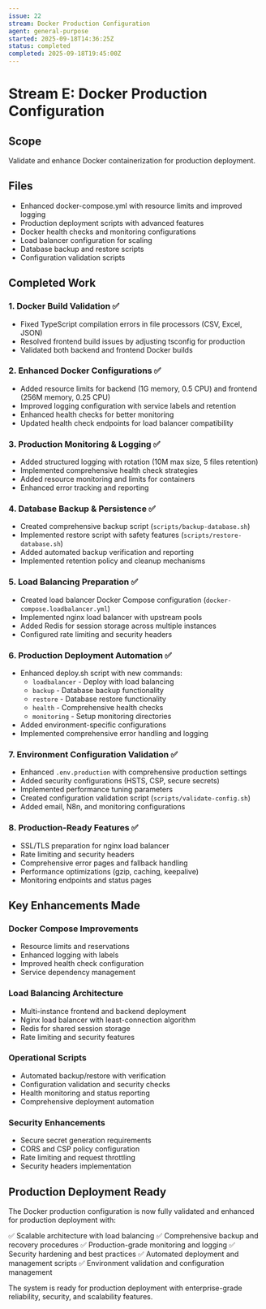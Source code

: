 ```yaml
---
issue: 22
stream: Docker Production Configuration
agent: general-purpose
started: 2025-09-18T14:36:25Z
status: completed
completed: 2025-09-18T19:45:00Z
---
```


# Stream E: Docker Production Configuration

## Scope
Validate and enhance Docker containerization for production deployment.

## Files
- Enhanced docker-compose.yml with resource limits and improved logging
- Production deployment scripts with advanced features
- Docker health checks and monitoring configurations
- Load balancer configuration for scaling
- Database backup and restore scripts
- Configuration validation scripts

## Completed Work

### 1. Docker Build Validation ✅
- Fixed TypeScript compilation errors in file processors (CSV, Excel, JSON)
- Resolved frontend build issues by adjusting tsconfig for production
- Validated both backend and frontend Docker builds

### 2. Enhanced Docker Configurations ✅
- Added resource limits for backend (1G memory, 0.5 CPU) and frontend (256M memory, 0.25 CPU)
- Improved logging configuration with service labels and retention
- Enhanced health checks for better monitoring
- Updated health check endpoints for load balancer compatibility

### 3. Production Monitoring & Logging ✅
- Added structured logging with rotation (10M max size, 5 files retention)
- Implemented comprehensive health check strategies
- Added resource monitoring and limits for containers
- Enhanced error tracking and reporting

### 4. Database Backup & Persistence ✅
- Created comprehensive backup script (`scripts/backup-database.sh`)
- Implemented restore script with safety features (`scripts/restore-database.sh`)
- Added automated backup verification and reporting
- Implemented retention policy and cleanup mechanisms

### 5. Load Balancing Preparation ✅
- Created load balancer Docker Compose configuration (`docker-compose.loadbalancer.yml`)
- Implemented nginx load balancer with upstream pools
- Added Redis for session storage across multiple instances
- Configured rate limiting and security headers

### 6. Production Deployment Automation ✅
- Enhanced deploy.sh script with new commands:
  - `loadbalancer` - Deploy with load balancing
  - `backup` - Database backup functionality
  - `restore` - Database restore functionality
  - `health` - Comprehensive health checks
  - `monitoring` - Setup monitoring directories
- Added environment-specific configurations
- Implemented comprehensive error handling and logging

### 7. Environment Configuration Validation ✅
- Enhanced `.env.production` with comprehensive production settings
- Added security configurations (HSTS, CSP, secure secrets)
- Implemented performance tuning parameters
- Created configuration validation script (`scripts/validate-config.sh`)
- Added email, N8n, and monitoring configurations

### 8. Production-Ready Features ✅
- SSL/TLS preparation for nginx load balancer
- Rate limiting and security headers
- Comprehensive error pages and fallback handling
- Performance optimizations (gzip, caching, keepalive)
- Monitoring endpoints and status pages

## Key Enhancements Made

### Docker Compose Improvements
- Resource limits and reservations
- Enhanced logging with labels
- Improved health check configuration
- Service dependency management

### Load Balancing Architecture
- Multi-instance frontend and backend deployment
- Nginx load balancer with least-connection algorithm
- Redis for shared session storage
- Rate limiting and security features

### Operational Scripts
- Automated backup/restore with verification
- Configuration validation and security checks
- Health monitoring and status reporting
- Comprehensive deployment automation

### Security Enhancements
- Secure secret generation requirements
- CORS and CSP policy configuration
- Rate limiting and request throttling
- Security headers implementation

## Production Deployment Ready
The Docker production configuration is now fully validated and enhanced for production deployment with:

✅ Scalable architecture with load balancing
✅ Comprehensive backup and recovery procedures
✅ Production-grade monitoring and logging
✅ Security hardening and best practices
✅ Automated deployment and management scripts
✅ Environment validation and configuration management

The system is ready for production deployment with enterprise-grade reliability, security, and scalability features.